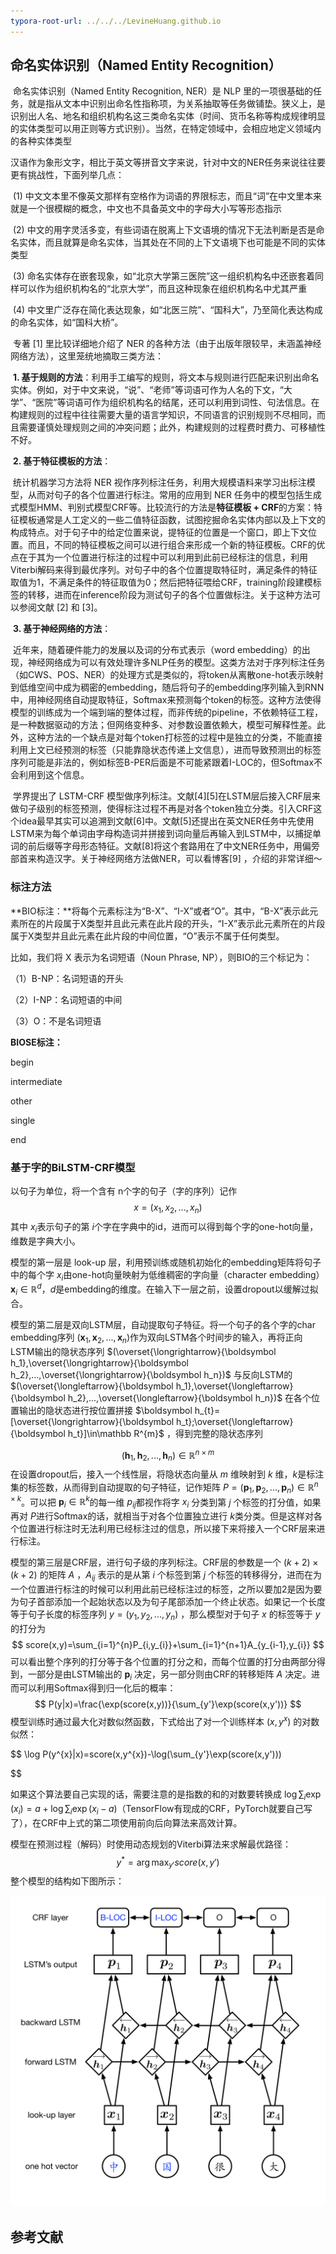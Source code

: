```yaml
---
typora-root-url: ../../../LevineHuang.github.io
---
```




## **命名实体识别（Named Entity Recognition）**

​      命名实体识别（Named Entity Recognition, NER）是 NLP 里的一项很基础的任务，就是指从文本中识别出命名性指称项，为关系抽取等任务做铺垫。狭义上，是识别出人名、地名和组织机构名这三类命名实体（时间、货币名称等构成规律明显的实体类型可以用正则等方式识别）。当然，在特定领域中，会相应地定义领域内的各种实体类型

汉语作为象形文字，相比于英文等拼音文字来说，针对中文的NER任务来说往往要更有挑战性，下面列举几点：

​      (1) 中文文本里不像英文那样有空格作为词语的界限标志，而且“词”在中文里本来就是一个很模糊的概念，中文也不具备英文中的字母大小写等形态指示

​      (2) 中文的用字灵活多变，有些词语在脱离上下文语境的情况下无法判断是否是命名实体，而且就算是命名实体，当其处在不同的上下文语境下也可能是不同的实体类型

​      (3) 命名实体存在嵌套现象，如“北京大学第三医院”这一组织机构名中还嵌套着同样可以作为组织机构名的“北京大学”，而且这种现象在组织机构名中尤其严重

​      (4) 中文里广泛存在简化表达现象，如“北医三院”、“国科大”，乃至简化表达构成的命名实体，如“国科大桥”。

​      专著 [1] 里比较详细地介绍了 NER 的各种方法（由于出版年限较早，未涵盖神经网络方法），这里笼统地摘取三类方法：

​      **1. 基于规则的方法**：利用手工编写的规则，将文本与规则进行匹配来识别出命名实体。例如，对于中文来说，“说”、“老师”等词语可作为人名的下文，“大学”、“医院”等词语可作为组织机构名的结尾，还可以利用到词性、句法信息。在构建规则的过程中往往需要大量的语言学知识，不同语言的识别规则不尽相同，而且需要谨慎处理规则之间的冲突问题；此外，构建规则的过程费时费力、可移植性不好。

​      **2. 基于特征模板的方法**： 

​      统计机器学习方法将 NER 视作序列标注任务，利用大规模语料来学习出标注模型，从而对句子的各个位置进行标注。常用的应用到 NER 任务中的模型包括生成式模型HMM、判别式模型CRF等。比较流行的方法是**特征模板 + CRF**的方案：特征模板通常是人工定义的一些二值特征函数，试图挖掘命名实体内部以及上下文的构成特点。对于句子中的给定位置来说，提特征的位置是一个窗口，即上下文位置。而且，不同的特征模板之间可以进行组合来形成一个新的特征模板。CRF的优点在于其为一个位置进行标注的过程中可以利用到此前已经标注的信息，利用Viterbi解码来得到最优序列。对句子中的各个位置提取特征时，满足条件的特征取值为1，不满足条件的特征取值为0；然后把特征喂给CRF，training阶段建模标签的转移，进而在inference阶段为测试句子的各个位置做标注。关于这种方法可以参阅文献 [2] 和 [3]。

​      **3. 基于神经网络的方法**：

​      近年来，随着硬件能力的发展以及词的分布式表示（word embedding）的出现，神经网络成为可以有效处理许多NLP任务的模型。这类方法对于序列标注任务（如CWS、POS、NER）的处理方式是类似的，将token从离散one-hot表示映射到低维空间中成为稠密的embedding，随后将句子的embedding序列输入到RNN中，用神经网络自动提取特征，Softmax来预测每个token的标签。这种方法使得模型的训练成为一个端到端的整体过程，而非传统的pipeline，不依赖特征工程，是一种数据驱动的方法；但网络变种多、对参数设置依赖大，模型可解释性差。此外，这种方法的一个缺点是对每个token打标签的过程中是独立的分类，不能直接利用上文已经预测的标签（只能靠隐状态传递上文信息），进而导致预测出的标签序列可能是非法的，例如标签B-PER后面是不可能紧跟着I-LOC的，但Softmax不会利用到这个信息。

​      学界提出了 LSTM-CRF 模型做序列标注。文献[4][5]在LSTM层后接入CRF层来做句子级别的标签预测，使得标注过程不再是对各个token独立分类。引入CRF这个idea最早其实可以追溯到文献[6]中。文献[5]还提出在英文NER任务中先使用LSTM来为每个单词由字母构造词并拼接到词向量后再输入到LSTM中，以捕捉单词的前后缀等字母形态特征。文献[8]将这个套路用在了中文NER任务中，用偏旁部首来构造汉字。关于神经网络方法做NER，可以看博客[9] ，介绍的非常详细～

### 标注方法

**BIO标注：**将每个元素标注为“B-X”、“I-X”或者“O”。其中，“B-X”表示此元素所在的片段属于X类型并且此元素在此片段的开头，“I-X”表示此元素所在的片段属于X类型并且此元素在此片段的中间位置，“O”表示不属于任何类型。

  比如，我们将 X 表示为名词短语（Noun Phrase, NP），则BIO的三个标记为：

（1）B-NP：名词短语的开头

（2）I-NP：名词短语的中间

（3）O：不是名词短语

**BIOSE标注：**

begin

intermediate

other

single

end



### **基于字的BiLSTM-CRF模型**

以句子为单位，将一个含有 n个字的句子（字的序列）记作
$$
x=(x_{1},x_{2},...,x_{n})
$$
其中 $x_{i}​$ 表示句子的第 $i​$ 个字在字典中的id，进而可以得到每个字的one-hot向量，维数是字典大小。

模型的第一层是 look-up 层，利用预训练或随机初始化的embedding矩阵将句子中的每个字 $x_{i}​$ 由one-hot向量映射为低维稠密的字向量（character embedding）$\boldsymbol x_{i}\in\mathbb R^{d}​$ ，$d​$ 是embedding的维度。在输入下一层之前，设置dropout以缓解过拟合。

模型的第二层是双向LSTM层，自动提取句子特征。将一个句子的各个字的char embedding序列 $(\boldsymbol x_{1},\boldsymbol x_{2},...,\boldsymbol x_{n})​$ 作为双向LSTM各个时间步的输入，再将正向LSTM输出的隐状态序列 $(\overset{\longrightarrow}{\boldsymbol h_1},\overset{\longrightarrow}{\boldsymbol h_2},...,\overset{\longrightarrow}{\boldsymbol h_n})​$ 与反向LSTM的 $(\overset{\longleftarrow}{\boldsymbol h_1},\overset{\longleftarrow}{\boldsymbol h_2},...,\overset{\longleftarrow}{\boldsymbol h_n})​$ 在各个位置输出的隐状态进行按位置拼接 $\boldsymbol h_{t}=[\overset{\longrightarrow}{\boldsymbol h_t};\overset{\longleftarrow}{\boldsymbol h_t}]\in\mathbb R^{m}​$ ，得到完整的隐状态序列

$$
({\boldsymbol h_1},{\boldsymbol h_2},...,{\boldsymbol h_n})\in\mathbb R^{n\times m}
$$
在设置dropout后，接入一个线性层，将隐状态向量从 $m​$ 维映射到 $k​$ 维，$k​$ 是标注集的标签数，从而得到自动提取的句子特征，记作矩阵 $P=({\boldsymbol p_1},{\boldsymbol p_2},...,{\boldsymbol p_n})\in\mathbb R^{n\times k}​$ 。可以把 $\boldsymbol p_i\in\mathbb R^{k}​$ 的每一维 $p_{ij}​$ 都视作将字 $x_{i}​$ 分类到第 $j​$ 个标签的打分值，如果再对 $P​$ 进行Softmax的话，就相当于对各个位置独立进行 $k​$ 类分类。但是这样对各个位置进行标注时无法利用已经标注过的信息，所以接下来将接入一个CRF层来进行标注。

模型的第三层是CRF层，进行句子级的序列标注。CRF层的参数是一个 $(k+2)\times (k+2)$ 的矩阵 $A$ ，$A_{ij}$ 表示的是从第 $i$ 个标签到第 $j$ 个标签的转移得分，进而在为一个位置进行标注的时候可以利用此前已经标注过的标签，之所以要加2是因为要为句子首部添加一个起始状态以及为句子尾部添加一个终止状态。如果记一个长度等于句子长度的标签序列 $y=(y_1,y_2,...,y_n)$ ，那么模型对于句子 $x$ 的标签等于 $y$ 的打分为
$$
score(x,y)=\sum_{i=1}^{n}P_{i,y_{i}}+\sum_{i=1}^{n+1}A_{y_{i-1},y_{i}}
$$
可以看出整个序列的打分等于各个位置的打分之和，而每个位置的打分由两部分得到，一部分是由LSTM输出的 $\boldsymbol p_i$ 决定，另一部分则由CRF的转移矩阵 $A$ 决定。进而可以利用Softmax得到归一化后的概率：
$$
P(y|x)=\frac{\exp(score(x,y))}{\sum_{y'}\exp(score(x,y'))}
$$
模型训练时通过最大化对数似然函数，下式给出了对一个训练样本 $(x,y^{x})$ 的对数似然：

$$
\log P(y^{x}|x)=score(x,y^{x})-\log(\sum_{y'}\exp(score(x,y')))

$$


如果这个算法要自己实现的话，需要注意的是指数的和的对数要转换成 $\log\sum_i\exp(x_i) = a + \log\sum_i\exp(x_i - a)​$（TensorFlow有现成的CRF，PyTorch就要自己写了），在CRF中上式的第二项使用前向后向算法来高效计算。

模型在预测过程（解码）时使用动态规划的Viterbi算法来求解最优路径：
$$
y^{*}=\arg\max_{y'}score(x,y')
$$
整个模型的结构如下图所示：

![](/assets/imgs/A06/NER.png)



## 参考文献

[^1 ]: https://www.cnblogs.com/Determined22/p/7238342.html “[序列标注：BiLSTM-CRF模型做基于字的中文命名实体识别](https://www.cnblogs.com/Determined22/p/7238342.html)”